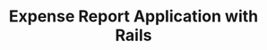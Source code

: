 ---
title: Expense Report Application with Rails
description: Code for Controllers in Rails Expense Report Application
tags:
    - ruby
    - rails
    - rails-controllers-code
---